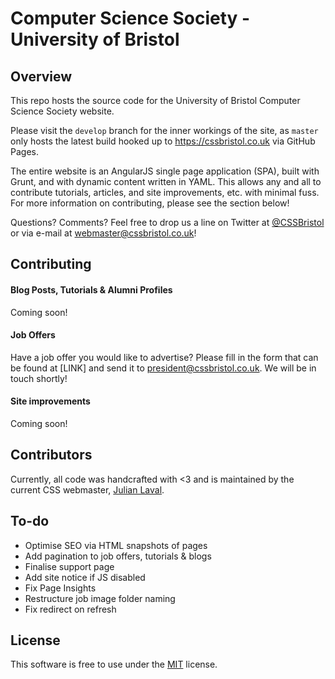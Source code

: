 # Computer Science Society - University of Bristol

## Overview

This repo hosts the source code for the University of Bristol Computer Science Society website.

Please visit the `develop` branch for the inner workings of the site, as `master` only hosts the latest build hooked up to https://cssbristol.co.uk via GitHub Pages.

The entire website is an AngularJS single page application (SPA), built with Grunt, and with dynamic content written in YAML. This allows any and all to contribute tutorials, articles, and site improvements, etc. with minimal fuss. For more information on contributing, please see the section below!

Questions? Comments? Feel free to drop us a line on Twitter at [@CSSBristol](https://twitter.com/cssbristol) or via e-mail at webmaster@cssbristol.co.uk!

## Contributing

#### Blog Posts, Tutorials & Alumni Profiles

Coming soon!

#### Job Offers

Have a job offer you would like to advertise? Please fill in the form that can be found at [LINK] and send it to president@cssbristol.co.uk. We will be in touch shortly!

#### Site improvements

Coming soon!

## Contributors

Currently, all code was handcrafted with <3 and is maintained by the current CSS webmaster, [Julian Laval](https://github.com/JulianLaval).

## To-do

- Optimise SEO via HTML snapshots of pages
- Add pagination to job offers, tutorials & blogs
- Finalise support page
- Add site notice if JS disabled
- Fix Page Insights
- Restructure job image folder naming
- Fix redirect on refresh

## License

This software is free to use under the [MIT](https://raw.githubusercontent.com/cssbristol/cssbristol.github.io/master/LICENSE.md) license.